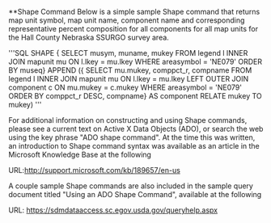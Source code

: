 **Shape Command
Below is a simple sample Shape command that returns map unit symbol, map unit name, component name and corresponding representative percent composition for all components for all map units for the Hall County Nebraska SSURGO survey area.

'''SQL
SHAPE {
SELECT musym, muname, mukey
FROM legend l
INNER JOIN mapunit mu ON l.lkey = mu.lkey
WHERE areasymbol = 'NE079'
ORDER BY museq}
APPEND ({
SELECT mu.mukey, comppct_r, compname
FROM legend l
INNER JOIN mapunit mu ON l.lkey = mu.lkey
LEFT OUTER JOIN component c ON mu.mukey = c.mukey
WHERE areasymbol = 'NE079'
ORDER BY comppct_r DESC, compname}
AS component RELATE mukey TO mukey)
'''



For additional information on constructing and using Shape commands, please see a current text on Active X Data Objects (ADO), or search the web using the key phrase "ADO shape command". At the time this was written, an introduction to Shape command syntax was available as an article in the Microsoft Knowledge Base at the following 

URL:http://support.microsoft.com/kb/189657/en-us

A couple sample Shape commands are also included in the sample query document titled "Using an ADO Shape Command", available at the following 

URL: https://sdmdataaccess.sc.egov.usda.gov/queryhelp.aspx